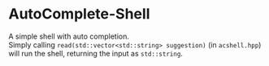 # AutoComplete-Shell
A simple shell with auto completion.  
Simply calling `read(std::vector<std::string> suggestion)` (in `acshell.hpp`) will run the shell, returning the input as `std::string`.
